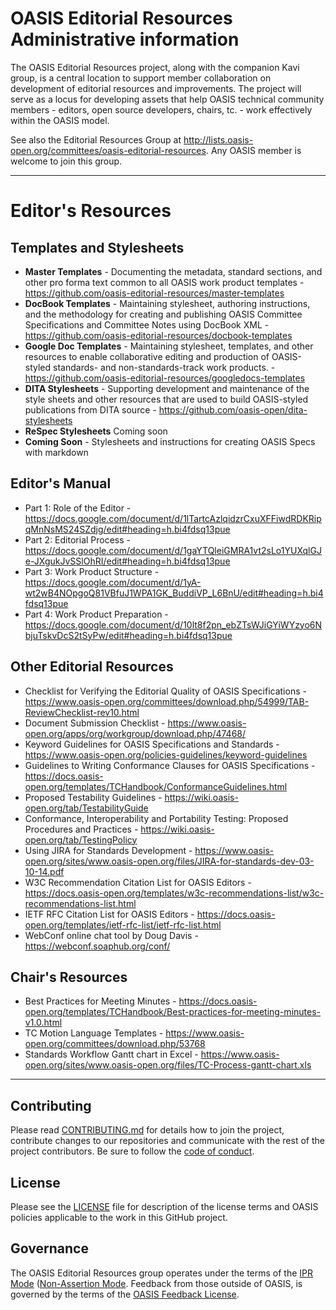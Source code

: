 # OASIS Editorial Resources Administrative information

The OASIS Editorial Resources project, along with the companion Kavi group, is a central location to support member collaboration on development of editorial resources and improvements. The project will serve as a locus for developing assets that help OASIS technical community members - editors, open source developers, chairs, tc. - work effectively within the OASIS model. 

See also the Editorial Resources Group at http://lists.oasis-open.org/committees/oasis-editorial-resources. Any OASIS member is welcome to join this group. 

----
# Editor's Resources
## Templates and Stylesheets
* __Master Templates__ - Documenting the metadata, standard sections, and other pro forma text common to all OASIS work product templates - https://github.com/oasis-editorial-resources/master-templates
* __DocBook Templates__ - Maintaining stylesheet, authoring instructions, and the methodology for creating and publishing OASIS Committee Specifications and Committee Notes using DocBook XML - <a href="https://github.com/oasis-editorial-resources/docbook-templates">https://github.com/oasis-editorial-resources/docbook-templates</a>
* __Google Doc Templates__ - Maintaining stylesheet, templates, and other resources to enable collaborative editing and production of OASIS-styled standards- and non-standards-track work products. - <a href="https://github.com/oasis-editorial-resources/googledocs-templates">https://github.com/oasis-editorial-resources/googledocs-templates</a>
* __DITA Stylesheets__ - Supporting development and maintenance of the style sheets and other resources that are used to build OASIS-styled publications from DITA source - <a href="https://github.com/oasis-open/dita-stylesheets">https://github.com/oasis-open/dita-stylesheets</a>
* __ReSpec Stylesheets__  Coming soon
* __Coming Soon__ - Stylesheets and instructions for creating OASIS Specs with markdown

## Editor's Manual

* Part 1: Role of the Editor - <a href="https://docs.google.com/document/d/1lTartcAzlqidzrCxuXFFiwdRDKRipqMnNsMS24SZdjg/edit#heading=h.bi4fdsq13pue">https://docs.google.com/document/d/1lTartcAzlqidzrCxuXFFiwdRDKRipqMnNsMS24SZdjg/edit#heading=h.bi4fdsq13pue</a>
* Part 2: Editorial Process - <a href="https://docs.google.com/document/d/1gaYTQleiGMRA1vt2sLo1YUXqlGJe-JXgukJvSSlOhRI/edit#heading=h.bi4fdsq13pue">https://docs.google.com/document/d/1gaYTQleiGMRA1vt2sLo1YUXqlGJe-JXgukJvSSlOhRI/edit#heading=h.bi4fdsq13pue</a>
* Part 3: Work Product Structure - <a href="https://docs.google.com/document/d/1yA-wt2wB4NOpgoQ81VBfuJ1WPA1GK_BuddiVP_L6BnU/edit#heading=h.bi4fdsq13pue">https://docs.google.com/document/d/1yA-wt2wB4NOpgoQ81VBfuJ1WPA1GK_BuddiVP_L6BnU/edit#heading=h.bi4fdsq13pue</a>
* Part 4: Work Product Preparation - <a href="https://docs.google.com/document/d/10lt8f2pn_ebZTsWJiGYiWYzyo6NbjuTskvDcS2tSyPw/edit#heading=h.bi4fdsq13pue">https://docs.google.com/document/d/10lt8f2pn_ebZTsWJiGYiWYzyo6NbjuTskvDcS2tSyPw/edit#heading=h.bi4fdsq13pue</a>

## Other Editorial Resources

* Checklist for Verifying the Editorial Quality of OASIS Specifications - <a href="https://www.oasis-open.org/committees/download.php/54999/TAB-ReviewChecklist-rev10.html">https://www.oasis-open.org/committees/download.php/54999/TAB-ReviewChecklist-rev10.html</a>
* Document Submission Checklist - <a href="https://www.oasis-open.org/apps/org/workgroup/download.php/47468/">https://www.oasis-open.org/apps/org/workgroup/download.php/47468/</a>
* Keyword Guidelines for OASIS Specifications and Standards - <a href="https://www.oasis-open.org/policies-guidelines/keyword-guidelines">https://www.oasis-open.org/policies-guidelines/keyword-guidelines</a>
* Guidelines to Writing Conformance Clauses for OASIS Specifications - <a href="https://docs.oasis-open.org/templates/TCHandbook/ConformanceGuidelines.html">https://docs.oasis-open.org/templates/TCHandbook/ConformanceGuidelines.html</a>
* Proposed Testability Guidelines - <a href="https://wiki.oasis-open.org/tab/TestabilityGuide">https://wiki.oasis-open.org/tab/TestabilityGuide</a>
* Conformance, Interoperability and Portability Testing: Proposed Procedures and Practices - <a href="https://wiki.oasis-open.org/tab/TestingPolicy">https://wiki.oasis-open.org/tab/TestingPolicy</a>
* Using JIRA for Standards Development - <a href="https://www.oasis-open.org/sites/www.oasis-open.org/files/JIRA-for-standards-dev-03-10-14.pdf">https://www.oasis-open.org/sites/www.oasis-open.org/files/JIRA-for-standards-dev-03-10-14.pdf</a>
* W3C Recommendation Citation List for OASIS Editors - <a href="https://docs.oasis-open.org/templates/w3c-recommendations-list/w3c-recommendations-list.html">https://docs.oasis-open.org/templates/w3c-recommendations-list/w3c-recommendations-list.html</a>
* IETF RFC Citation List for OASIS Editors - <a href="https://docs.oasis-open.org/templates/ietf-rfc-list/ietf-rfc-list.html">https://docs.oasis-open.org/templates/ietf-rfc-list/ietf-rfc-list.html</a>
* WebConf online chat tool by Doug Davis - <a href="https://webconf.soaphub.org/conf/">https://webconf.soaphub.org/conf/</a>

## Chair's Resources

* Best Practices for Meeting Minutes - <a href="https://docs.oasis-open.org/templates/TCHandbook/Best-practices-for-meeting-minutes-v1.0.html">https://docs.oasis-open.org/templates/TCHandbook/Best-practices-for-meeting-minutes-v1.0.html</a>
* TC Motion Language Templates - <a href="https://www.oasis-open.org/committees/download.php/53768">https://www.oasis-open.org/committees/download.php/53768</a>
* Standards Workflow Gantt chart in Excel - <a href="https://www.oasis-open.org/sites/www.oasis-open.org/files/TC-Process-gantt-chart.xls">https://www.oasis-open.org/sites/www.oasis-open.org/files/TC-Process-gantt-chart.xls</a>
----
## Contributing

Please read [CONTRIBUTING.md](CONTRIBUTING.md) for details how to join the project, contribute changes to our repositories and communicate with the rest of the project contributors. Be sure to follow the [code of conduct](CODE_OF_CONDUCT.md).

## License

Please see the [LICENSE](https://github.com/editorial-resources-admin/editorial-resources-admin/blob/master/LICENSE.md) file for description of the license terms and OASIS policies applicable to the work in this GitHub project.

## Governance

The OASIS Editorial Resources group operates under the terms of the [IPR Mode](https://www.oasis-open.org/policies-guidelines/ipr#def-ipr-mode) ([Non-Assertion Mode](https://www.oasis-open.org/policies-guidelines/ipr#Non-Assertion-Mode). Feedback from those outside of OASIS, is governed by the terms of the [OASIS Feedback License](https://www.oasis-open.org/policies-guidelines/ipr#appendixa). 
